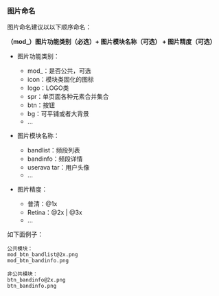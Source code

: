 ### 图片命名

图片命名建议以以下顺序命名：

**（mod_）图片功能类别（必选）+ 图片模块名称（可选） + 图片精度（可选）**

* 图片功能类别：

	- mod_：是否公共，可选
	- icon：模块类固化的图标
	- logo：LOGO类
	- spr：单页面各种元素合并集合
	- btn：按钮
	- bg：可平铺或者大背景
	- ...

	
* 图片模块名称：

	- bandlist：频段列表 
	- bandinfo：频段详情
	- userava	tar：用户头像
	- ...
	
	
* 图片精度：

	- 普清：@1x
	- Retina：@2x | @3x
	- ...

	
如下面例子：

	公共模块：
	mod_btn_bandlist@2x.png
	mod_btn_bandinfo.png
	
	非公共模块：
	btn_bandinfo@2x.png
	btn_bandinfo.png
